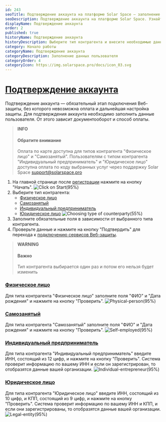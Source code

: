 ```yaml
---
id: 243
seoTitle: Подтверждение аккаунта на платформе Solar Space — заполнение профиля пользователя
seoDescription: Подтверждение аккаунта на платформе Solar Space. Узнайте, как заполнить профиль пользователя в личном кабинете. Выберите тип контрагента для дальнейшего способа оплаты
displayName: Подтверждение аккаунта
order: 2
published: true
historyName: Подтверждение аккаунта
historyDescription: Выберите тип контрагента и внесите необходимые данные для подключения сервисов
category: Начало работы
categoryName: Подтверждение аккаунта
categoryDescription: Заполнение данных пользователя
categoryOrder: 4
categoryIcon: https://img.solarspace.pro/docs/icon_03.svg
---
```


# [Подтверждение аккаунта](account-confirmation)

Подтверждение аккаунта — обязательный этап подключения Веб-защиты, без которого невозможна оплата и дальнейшая настройка защиты. Для подтверждения аккаунта необходимо заполнить данные пользователя. От этого зависит документооборот и способ оплаты. 

> **INFO**
> #### Обратите внимание 
> Оплата по карте доступна для типов контрагента "Физическое лицо" и "Самозанятый". Пользователям с типом контрагента "Индивидуальный предприниматель" и "Юридическое лицо" доступна оплата по коду выбранных услуг через поддержку Solar Space support@solarspace.pro

1. На главной странице после [регистрации]([242]) нажмите на кнопку "Начать".
![Click on Start(95%)](https://img.solarspace.pro/docs/start-page.jpg "Нажать на кнопку 'Начать'")
2. Выберите тип контрагента:
    - [Физическое лицо]([243#physical-person])
    - [Самозанятый]([243#self-employed])
    - [Индивидуальный предприниматель]([243#individual-entrepreneur])
    - [Юридическое лицо]([243#legal-entity])
![Choosing type of counterparty(55%)](https://img.solarspace.pro/docs/choosing-type-of-counterparty.jpg "Выбор типа контрагента")
3. Заполните обязательные поля в зависимости от выбранного типа контрагента.
4. Проверьте данные и нажмите на кнопку "Подтвердить" для перехода к [подключению сервисов Веб-защиты]([208]).

> **WARNING**
> #### Важно  
> Тип контрагента выбирается один раз и потом его нельзя будет изменить

### [Физическое лицо](physical-person)
Для типа контрагента "Физическое лицо" заполните поля "ФИО" и "Дата рождения" и нажмите на кнопку "Проверить".
![Physical-person(95%)](https://img.solarspace.pro/docs/physical-person.jpg "Тип контрагента 'Физическое лицо'")

### [Самозанятый](self-employed)
Для типа контрагента "Самозанятый" заполните поля "ФИО" и "Дата рождения" и нажмите на кнопку "Проверить".
![Self-employed(95%)](https://img.solarspace.pro/docs/self-employed.jpg "Тип контрагента 'Самозанятый'")

### [Индивидуальный предприниматель](individual-entrepreneur)
Для типа контрагента "Индивидуальный предприниматель" введите ИНН, состоящий из 12 цифр, и нажмите на кнопку "Проверить". Система проверит информацию по вашему ИНН и если он зарегистрирован, то отобразятся данные вашей организации.
![Individual-entrepreneur(95%)](https://img.solarspace.pro/docs/individual-entrepreneur.jpg "Тип контрагента 'Индивидуальный предприниматель'")


### [Юридическое лицо](legal-entity)
Для типа контрагента "Юридическое лицо" введите ИНН, состоящий из 10 цифр, и КПП, состоящий из 9 цифр, и нажмите на кнопку "Проверить". Система проверит информацию по вашему ИНН и КПП, и если они зарегистрированы, то отобразятся данные вашей организации.
![Legal-entity(95%)](https://img.solarspace.pro/docs/legal-entity.jpg "Тип контрагента 'Юридическое лицо'")